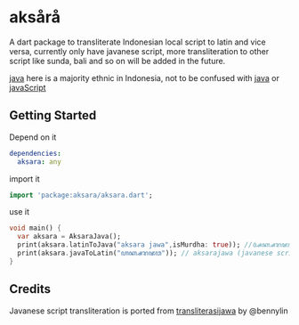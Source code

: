 # aksårå

A dart package to transliterate Indonesian local script to latin and vice versa, currently only have javanese script, more transliteration to other script like sunda, bali and so on will be added in the future.

[java](https://en.wikipedia.org/wiki/Java) here is a majority ethnic in Indonesia, not to be confused with [java](https://www.java.com) or [javaScript](https://en.wikipedia.org/wiki/JavaScript)

## Getting Started

Depend on it
```yml
dependencies:
  aksara: any
```

import it
```dart
import 'package:aksara/aksara.dart';
```
use it
```dart
void main() {
  var aksara = AksaraJava();
  print(aksara.latinToJava("aksara jawa",isMurdha: true)); //ꦄꦏ꧀ꦱꦫꦗꦮ
  print(aksara.javaToLatin("ꦲꦏ꧀ꦱꦫꦗꦮ")); // aksarajawa (javanese script don't use space)
}
```

## Credits
Javanese script transliteration is ported from [transliterasijawa](https://github.com/bennylin/transliterasijawa) by @bennylin 